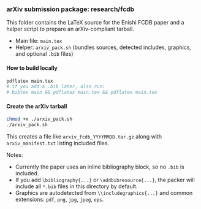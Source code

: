 ### arXiv submission package: research/fcdb

This folder contains the LaTeX source for the Enishi FCDB paper and a helper script to prepare an arXiv-compliant tarball.

- Main file: `main.tex`
- Helper: `arxiv_pack.sh` (bundles sources, detected includes, graphics, and optional `.bib` files)

#### How to build locally

```bash
pdflatex main.tex
# if you add a .bib later, also run:
# bibtex main && pdflatex main.tex && pdflatex main.tex
```

#### Create the arXiv tarball

```bash
chmod +x ./arxiv_pack.sh
./arxiv_pack.sh
```

This creates a file like `arxiv_fcdb_YYYYMMDD.tar.gz` along with `arxiv_manifest.txt` listing included files.

Notes:
- Currently the paper uses an inline bibliography block, so no `.bib` is included.
- If you add `\bibliography{...}` or `\addbibresource{...}`, the packer will include all `*.bib` files in this directory by default.
- Graphics are autodetected from `\\includegraphics{...}` and common extensions: `pdf`, `png`, `jpg`, `jpeg`, `eps`.


